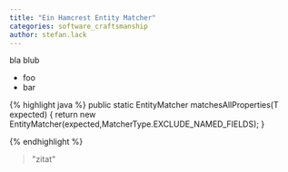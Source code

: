 ```yaml
---
title: "Ein Hamcrest Entity Matcher"
categories: software_craftsmanship
author: stefan.lack
---
```


bla blub



* foo
* bar

{% highlight java %}
public static <T> EntityMatcher<T> matchesAllProperties(T expected) {
    return new EntityMatcher<T>(expected,MatcherType.EXCLUDE_NAMED_FIELDS);
}

{% endhighlight %}
> "zitat"
